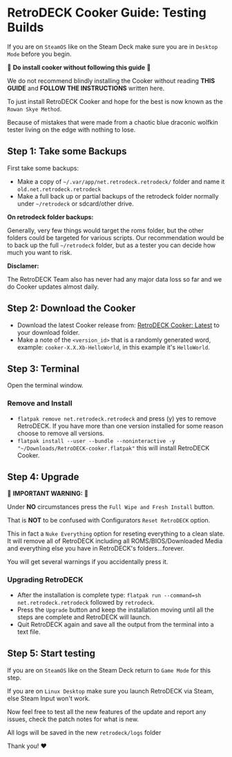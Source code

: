 # RetroDECK Cooker Guide: Testing Builds

If you are on `SteamOS` like on the Steam Deck make sure you are in `Desktop Mode` before you begin.

🛑 **Do install cooker without following this guide** 🛑

We do not recommend blindly installing the Cooker without reading **THIS GUIDE** and **FOLLOW THE INSTRUCTIONS** written here.

To just install RetroDECK Cooker and hope for the best is now known as the `Rowan Skye Method`.

Because of mistakes that were made from a chaotic blue draconic wolfkin tester living on the edge with nothing to lose.

## Step 1: Take some Backups

First take some backups:

- Make a copy of `~/.var/app/net.retrodeck.retrodeck/` folder and name it `old.net.retrodeck.retrodeck`
- Make a full back up or partial backups of the retrodeck folder normally under `~/retrodeck` or sdcard/other drive.

**On retrodeck folder backups:**

Generally, very few things would target the roms folder, but the other folders could be targeted for various scripts. Our recommendation would be to back up the full `~/retrodeck` folder, but as a tester you can decide how much you want to risk.

**Disclamer:**

The RetroDECK Team also has never had any major data loss so far and we do Cooker updates almost daily.

## Step 2: Download the Cooker

- Download the latest Cooker release from: [RetroDECK Cooker: Latest](https://github.com/XargonWan/RetroDECK-cooker/releases/latest) to your download folder.
- Make a note of the `<version_id>` that is a randomly generated word, example: `cooker-X.X.Xb-HelloWorld`, in this example it's `HelloWorld`.

## Step 3: Terminal

Open the terminal window.

### Remove and Install

- `flatpak remove net.retrodeck.retrodeck` and press (y) yes to remove RetroDECK. If you have more than one version installed for some reason choose to remove all versions.
- `flatpak install --user --bundle --noninteractive -y "~/Downloads/RetroDECK-cooker.flatpak"` this will install RetroDECK Cooker.

## Step 4: Upgrade

🛑 **IMPORTANT WARNING:** 🛑

Under **NO** circumstances press the `Full Wipe and Fresh Install` button.

That is **NOT** to be confused with Configurators `Reset RetroDECK` option.

This in fact a `Nuke Everything` option for reseting everything to a clean slate. It will remove all of RetroDECK including all ROMS/BIOS/Downloaded Media and everything else you have in RetroDECK's folders...forever.

You will get several warnings if you accidentally press it.

### Upgrading RetroDECK

- After the installation is complete type:  `flatpak run --command=sh net.retrodeck.retrodeck` followed by `retrodeck`.
- Press the `Upgrade` button and keep the installation moving until all the steps are complete and RetroDECK will launch.
- Quit RetroDECK again and save all the output from the terminal into a text file.



## Step 5: Start testing

If you are on `SteamOS` like on the Steam Deck return to `Game Mode` for this step.

If you are on `Linux Desktop` make sure you launch RetroDECK via Steam, else Steam Input won't work.

Now feel free to test all the new features of the update and report any issues, check the patch notes for what is new.

All logs will be saved in the new `retrodeck/logs` folder

Thank you! ❤️
